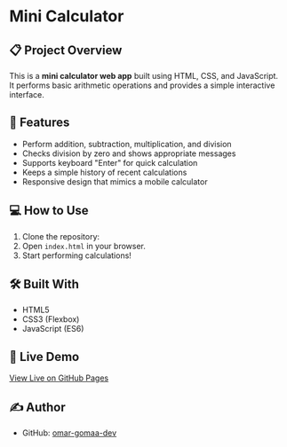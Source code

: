 # Mini Calculator

## 📋 Project Overview
This is a **mini calculator web app** built using HTML, CSS, and JavaScript.  
It performs basic arithmetic operations and provides a simple interactive interface.

## 🚀 Features
- Perform addition, subtraction, multiplication, and division
- Checks division by zero and shows appropriate messages
- Supports keyboard "Enter" for quick calculation
- Keeps a simple history of recent calculations
- Responsive design that mimics a mobile calculator

## 💻 How to Use
1. Clone the repository:
2. Open `index.html` in your browser.
3. Start performing calculations!

## 🛠 Built With
- HTML5
- CSS3 (Flexbox)
- JavaScript (ES6)

## 🚀 Live Demo
[View Live on GitHub Pages](https://omar-gomaa-dev.github.io/mini-calculator/)

## ✍️ Author
- GitHub: [omar-gomaa-dev](https://github.com/omar-gomaa-dev)

